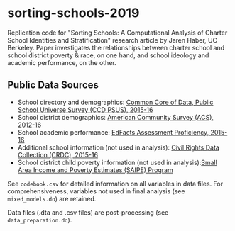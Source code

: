 # sorting-schools-2019
Replication code for "Sorting Schools: A Computational Analysis of Charter School Identities and Stratification" research article by Jaren Haber, UC Berkeley.  Paper investigates the relationships between charter school and school district poverty &amp; race, on one hand, and school ideology and academic performance, on the other.

## Public Data Sources
- School directory and demographics: [Common Core of Data, Public School Universe Survey (CCD PSUS), 2015-16](https://nces.ed.gov/ccd/pubschuniv.asp)
- School district demographics: [American Community Survey (ACS), 2012-16](https://www.census.gov/programs-surveys/acs/data/summary-file.html)
- School academic performance: [EdFacts Assessment Proficiency, 2015-16](https://www2.ed.gov/about/inits/ed/edfacts/data-files/index.html) 
- Additional school information (not used in analysis): [Civil Rights Data Collection (CRDC), 2015-16](https://www2.ed.gov/about/offices/list/ocr/docs/crdc-2015-16.html)
- School district child poverty information (not used in analysis):[Small Area Income and Poverty Estimates (SAIPE) Program](https://www.census.gov/programs-surveys/saipe.html)

See `codebook.csv` for detailed information on all variables in data files. For comprehensiveness, variables not used in final analysis (see `mixed_models.do`) are retained.

Data files (.dta and .csv files) are post-processing (see `data_preparation.do`).
